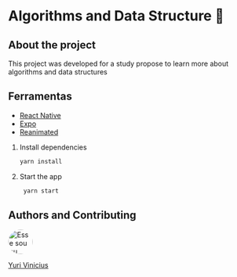 # Algorithms and Data Structure 👋


## About the project
This project was developed for a study propose to learn more about algorithms and data structures


## Ferramentas

- [React Native](https://reactnative.dev/docs/environment-setup)
- [Expo](https://docs.expo.dev/)
- [Reanimated](https://www.reanimated2.com)


1. Install dependencies

   ```bash
   yarn install
   ```

2. Start the app

   ```bash
    yarn start
   ```

## Authors and Contributing

<img style="border-radius: 50%" src="https://avatars.githubusercontent.com/u/50464472?s=400&u=974e2384be32552e5e75b034500f0d404c4473de&v=4" width="50" title="Esse sou eu">

[Yuri Vinicius](https://github.com/YuriVini)


